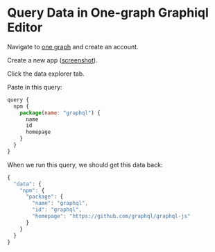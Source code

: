 # Query Data in One-graph Graphiql Editor

Navigate to [one graph](https://www.onegraph.com/) and create an account.

Create a new app ([screenshot](https://share.getcloudapp.com/qGudxW8p)).

Click the data explorer tab.

Paste in this query:

```js
query {
  npm {
    package(name: "graphql") {
      name
      id
      homepage
    }
  }
}
```

When we run this query, we should get this data back:

```js
{
  "data": {
    "npm": {
      "package": {
        "name": "graphql",
        "id": "graphql",
        "homepage": "https://github.com/graphql/graphql-js"
      }
    }
  }
}
```
